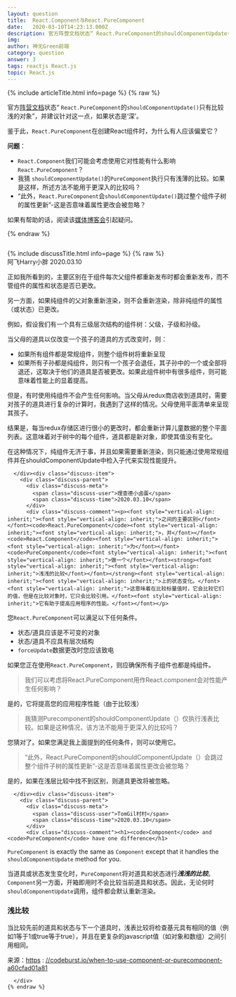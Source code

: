 ```yaml
---
layout: question
title:  React.Component与React.PureComponent
date:   2020-03-10T14:23:13.000Z
description: 官方阵营文档状态“ React.PureComponent的shouldComponentUpdate()只有比较浅的对象”，并建议针对这一点，如果状态是...
img: 
author: 神无Green前端
category: question
answer: 3
tags: reactjs React.js
topic: React.js
---
```

<div class="article-root">
  <div class="article">
    {% include articleTitle.html info=page %}
    {% raw %}
    <div class="article-content"><p><font style="vertical-align: inherit;"><font style="vertical-align: inherit;">官方</font></font><a href="https://reactjs.org/docs/react-api.html#reactpurecomponent" rel="noreferrer"><font style="vertical-align: inherit;"><font style="vertical-align: inherit;">阵营文档</font></font></a><font style="vertical-align: inherit;"><font style="vertical-align: inherit;">状态“ </font></font><code>React.PureComponent</code><font style="vertical-align: inherit;"><font style="vertical-align: inherit;">的</font></font><code>shouldComponentUpdate()</code><font style="vertical-align: inherit;"><font style="vertical-align: inherit;">只有比较浅的对象”，并建议针对这一点，如果状态是‘深’。</font></font></p>

<p><font style="vertical-align: inherit;"><font style="vertical-align: inherit;">鉴于此，</font></font><code>React.PureComponent</code><font style="vertical-align: inherit;"><font style="vertical-align: inherit;">在创建React组件时，</font><font style="vertical-align: inherit;">为什么有人应该偏爱它</font><font style="vertical-align: inherit;">？</font></font></p>

<p><strong><font style="vertical-align: inherit;"><font style="vertical-align: inherit;">问题</font></font></strong><font style="vertical-align: inherit;"><font style="vertical-align: inherit;">：</font></font></p>

<ul>
<li><font style="vertical-align: inherit;"></font><code>React.Component</code><font style="vertical-align: inherit;"><font style="vertical-align: inherit;">我们可能会考虑</font><font style="vertical-align: inherit;">使用它对性能有什么影响</font></font><code>React.PureComponent</code><font style="vertical-align: inherit;"><font style="vertical-align: inherit;">？</font></font></li>
<li><font style="vertical-align: inherit;"><font style="vertical-align: inherit;">我猜   </font></font><code>shouldComponentUpdate()</code><font style="vertical-align: inherit;"><font style="vertical-align: inherit;">的</font></font><code>PureComponent</code><font style="vertical-align: inherit;"><font style="vertical-align: inherit;">执行只有浅薄的比较。</font><font style="vertical-align: inherit;">如果是这样，所述方法不能用于更深入的比较吗？</font></font></li>
<li><font style="vertical-align: inherit;"><font style="vertical-align: inherit;">“此外，</font></font><code>React.PureComponent</code><font style="vertical-align: inherit;"><font style="vertical-align: inherit;">会</font></font><code>shouldComponentUpdate()</code><font style="vertical-align: inherit;"><font style="vertical-align: inherit;">跳过整个组件子树的属性更新”-这是否意味着属性更改会被忽略？</font></font></li>
</ul>

<p><font style="vertical-align: inherit;"><font style="vertical-align: inherit;">如果有帮助的话</font><font style="vertical-align: inherit;">，阅读该</font></font><a href="https://medium.com/modus-create-front-end-development/component-rendering-performance-in-react-df859b474adc#.d02ak0fwb" rel="noreferrer"><font style="vertical-align: inherit;"><font style="vertical-align: inherit;">媒体博客会</font></font></a><font style="vertical-align: inherit;"><font style="vertical-align: inherit;">引起疑问</font><font style="vertical-align: inherit;">。</font></font></p></div>
    {% endraw %}
  </div>
  <p style="height: 0;width:0;overflow: hidden;"> 第518篇《React.Component与React.PureComponent》来自Winter(https://github.com/aiyld/aiyld.github.io)的站点</p>
  <div class="discuss-wrapper">
    {% include discussTitle.html info=page %}
    {% raw %}
    <div class="discuss-item">
        <div class="discuss-parent">
          <div class="discuss-meta">
            <span class="discuss-user">阿飞Harry小胖</span>
            <span class="discuss-time">2020.03.10</span>
          </div>
          <div class="discuss-comment"><p><font style="vertical-align: inherit;"><font style="vertical-align: inherit;">正如我所看到的，主要区别在于组件每次父组件都重新发布时都会重新发布，而不管组件的属性和状态是否已更改。</font></font></p>

<p><font style="vertical-align: inherit;"><font style="vertical-align: inherit;">另一方面，如果纯组件的父对象重新渲染，则不会重新渲染，除非纯组件的属性（或状态）已更改。 </font></font></p>

<p><font style="vertical-align: inherit;"><font style="vertical-align: inherit;">例如，假设我们有一个具有三级层次结构的组件树：父级，子级和孙级。 </font></font></p>

<p><font style="vertical-align: inherit;"><font style="vertical-align: inherit;">当父母的道具以仅改变一个孩子的道具的方式改变时，则：</font></font></p>

<ul>
<li><font style="vertical-align: inherit;"><font style="vertical-align: inherit;">如果所有组件都是常规组件，则整个组件树将重新呈现</font></font></li>
<li><font style="vertical-align: inherit;"><font style="vertical-align: inherit;">如果所有子孙都是纯组件，则只有一个孩子会退任，其子孙中的一个或全部将退还，这取决于他们的道具是否被更改。</font><font style="vertical-align: inherit;">如果此组件树中有很多组件，则可能意味着性能上的显着提高。</font></font></li>
</ul>

<p><font style="vertical-align: inherit;"><font style="vertical-align: inherit;">但是，有时使用纯组件不会产生任何影响。</font><font style="vertical-align: inherit;">当父母从redux商店收到道具时，需要对孩子的道具进行复杂的计算时，我遇到了这样的情况。</font><font style="vertical-align: inherit;">父母使用平面清单来呈现其孩子。</font></font></p>

<p><font style="vertical-align: inherit;"><font style="vertical-align: inherit;">结果是，每当redux存储区进行很小的更改时，都会重新计算儿童数据的整个平面列表。</font><font style="vertical-align: inherit;">这意味着对于树中的每个组件，道具都是新对象，即使其值没有变化。</font></font></p>

<p><font style="vertical-align: inherit;"><font style="vertical-align: inherit;">在这种情况下，纯组件无济于事，并且如果需要重新渲染，则只能通过使用常规组件并在shouldComponentUpdate中检入子代来实现性能提升。 </font></font></p></div>
        </div>
        
      </div><div class="discuss-item">
        <div class="discuss-parent">
          <div class="discuss-meta">
            <span class="discuss-user">理查德小卤蛋</span>
            <span class="discuss-time">2020.03.10</span>
          </div>
          <div class="discuss-comment"><p><font style="vertical-align: inherit;"><font style="vertical-align: inherit;">之间的主要区别</font></font><code>React.PureComponent</code><font style="vertical-align: inherit;"><font style="vertical-align: inherit;">，并</font></font><code>React.Component</code><font style="vertical-align: inherit;"><font style="vertical-align: inherit;">为</font></font><code>PureComponent</code><font style="vertical-align: inherit;"><font style="vertical-align: inherit;">做一个</font></font><strong><font style="vertical-align: inherit;"><font style="vertical-align: inherit;">浅浅的比较</font></font></strong><font style="vertical-align: inherit;"><font style="vertical-align: inherit;">上的状态变化。</font><font style="vertical-align: inherit;">这意味着在比较标量值时，它会比较它们的值，但是在比较对象时，它只会比较引用。</font><font style="vertical-align: inherit;">它有助于提高应用程序的性能。</font></font></p>

<p><font style="vertical-align: inherit;"><font style="vertical-align: inherit;">您</font></font><code>React.PureComponent</code><font style="vertical-align: inherit;"><font style="vertical-align: inherit;">可以满足以下任何条件。</font></font></p>

<ul>
<li><font style="vertical-align: inherit;"><font style="vertical-align: inherit;">状态/道具应该是不可变的对象 </font></font></li>
<li><font style="vertical-align: inherit;"><font style="vertical-align: inherit;">状态/道具不应具有层次结构</font></font></li>
<li><font style="vertical-align: inherit;"></font><code>forceUpdate</code><font style="vertical-align: inherit;"><font style="vertical-align: inherit;">数据更改时</font><font style="vertical-align: inherit;">您应该致电</font></font></li>
</ul>

<p><font style="vertical-align: inherit;"><font style="vertical-align: inherit;">如果您正在使用</font></font><code>React.PureComponent</code><font style="vertical-align: inherit;"><font style="vertical-align: inherit;">，则应确保所有子组件也都是纯组件。</font></font></p>

<blockquote>
  <p><font style="vertical-align: inherit;"><font style="vertical-align: inherit;">我们可以考虑将React.PureComponent用作React.component会对性能产生任何影响？</font></font></p>
</blockquote>

<p><font style="vertical-align: inherit;"><font style="vertical-align: inherit;">是的，它将提高您的应用程序性能（由于比较浅）</font></font></p>

<blockquote>
  <p><font style="vertical-align: inherit;"><font style="vertical-align: inherit;">我猜测Purecomponent的shouldComponentUpdate（）仅执行浅表比较。</font><font style="vertical-align: inherit;">如果是这种情况，该方法不能用于更深入的比较吗？</font></font></p>
</blockquote>

<p><font style="vertical-align: inherit;"><font style="vertical-align: inherit;">您猜对了。</font><font style="vertical-align: inherit;">如果您满足我上面提到的任何条件，则可以使用它。</font></font></p>

<blockquote>
  <p><font style="vertical-align: inherit;"><font style="vertical-align: inherit;">“此外，React.PureComponent的shouldComponentUpdate（）会跳过整个组件子树的属性更新”-这是否意味着属性更改会被忽略？</font></font></p>
</blockquote>

<p><font style="vertical-align: inherit;"><font style="vertical-align: inherit;">是的，如果在浅层比较中找不到区别，则道具更改将被忽略。</font></font></p></div>
        </div>
        
      </div><div class="discuss-item">
        <div class="discuss-parent">
          <div class="discuss-meta">
            <span class="discuss-user">TomGil村村</span>
            <span class="discuss-time">2020.03.10</span>
          </div>
          <div class="discuss-comment"><h1><code>Component</code> and <code>PureComponent</code> have one difference</h1>

<p><code>PureComponent</code> is exactly the same as <code>Component</code> except that it handles the <code>shouldComponentUpdate</code> method for you.</p>

<p><font style="vertical-align: inherit;"><font style="vertical-align: inherit;">当道具或状态发生变化时，</font></font><code>PureComponent</code><font style="vertical-align: inherit;"><font style="vertical-align: inherit;">将对</font><font style="vertical-align: inherit;">道具和状态</font><font style="vertical-align: inherit;">进行</font></font><strong><em><font style="vertical-align: inherit;"><font style="vertical-align: inherit;">浅浅的比较</font></font></em></strong><font style="vertical-align: inherit;"><font style="vertical-align: inherit;">。</font></font><code>Component</code><font style="vertical-align: inherit;"><font style="vertical-align: inherit;">另一方面，开箱即用时不会比较当前道具和状态。</font><font style="vertical-align: inherit;">因此，无论何时</font></font><code>shouldComponentUpdate</code><font style="vertical-align: inherit;"><font style="vertical-align: inherit;">调用</font><font style="vertical-align: inherit;">，组件都会默认重新渲染</font><font style="vertical-align: inherit;">。</font></font></p>

<h3><font style="vertical-align: inherit;"><font style="vertical-align: inherit;">浅比较</font></font></h3>

<p><font style="vertical-align: inherit;"><font style="vertical-align: inherit;">当比较先前的道具和状态与下一个道具时，浅表比较将检查基元具有相同的值（例如1等于1或true等于true），并且在更复杂的javascript值（如对象和数组）之间引用相同。</font></font></p>

<p><font style="vertical-align: inherit;"><font style="vertical-align: inherit;">来源：</font><a href="https://codeburst.io/when-to-use-component-or-purecomponent-a60cfad01a81" rel="noreferrer"><font style="vertical-align: inherit;">https</font></a><font style="vertical-align: inherit;"> : </font></font><a href="https://codeburst.io/when-to-use-component-or-purecomponent-a60cfad01a81" rel="noreferrer"><font style="vertical-align: inherit;"><font style="vertical-align: inherit;">//codeburst.io/when-to-use-component-or-purecomponent-a60cfad01a81</font></font></a></p></div>
        </div>
        
      </div>
    {% endraw %}
  </div>
<div>
